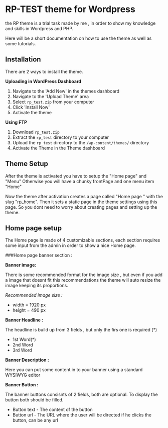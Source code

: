 RP-TEST theme for Wordpress
==============

the RP theme is a trial task made by me , in order to show my knowledge and skills in Wordpress and PHP. 

Here will be a short documentation on how to use the theme as well as some tutorials.

Installation
------------
There are 2 ways to install the theme.

**Uploading in WordPress Dashboard**

1. Navigate to the 'Add New' in the themes dashboard
2. Navigate to the 'Upload Theme' area
3. Select `rp_test.zip` from your computer
4. Click 'Install Now'
5. Activate the theme

**Using FTP**

1. Download `rp_test.zip`
2. Extract the `rp_test` directory to your computer
3. Upload the `rp_test` directory to the `/wp-content/themes/` directory
4. Activate the Theme in the Theme dashboard


Theme Setup
------------

After the theme is activated you have to setup the "Home page" and "Menu"
Otherwise you will have a chunky frontPage and one menu item "Home"

Now the theme after activation creates a page called "Home page " with the slug "rp_home".
Then it sets a static page in the theme settings using this page.
So you dont need to worry about creating pages and setting up the theme.

Home page setup
------------
The Home page is made of 4 customizable sections, each section requires some input from the admin in order to show a nice Home page.

###Home page banner section :

**Banner image:**

There is some recommended format for the image size , but even if you add a image that doesnt fit this recommendations the theme will auto resize the image keeping its proportions.

*Recommended image size :* 
  * width = 1920 px
  * height = 490 px

**Banner Headline :**

The headline is build up from 3 fields , but only the firs one is required (*)
* 1st Word(*)
* 2nd Word
* 3rd Word

**Banner Description :**

Here you can put some content in to your banner using a standard WYSIWYG editor

**Banner Button :**

The banner buttons consisnts of 2 fields, both are optional.
To display the button both should be filled.

* Button text - The content of the button
* Button url - The URL where the user will be directed if he clicks the button, can be any url


